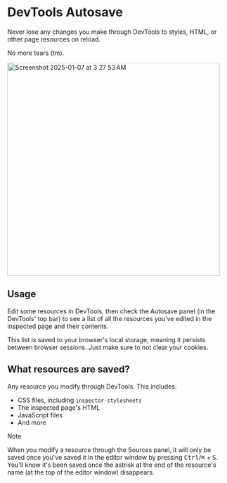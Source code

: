 # DevTools Autosave

Never lose any changes you make through DevTools to styles, HTML, or other page resources on reload.  

No more tears (tm).

<img width="484" alt="Screenshot 2025-01-07 at 3 27 53 AM" src="https://github.com/user-attachments/assets/0a3c3793-471d-436a-a6a3-46b945dd80bd" />

## Usage
Edit some resources in DevTools, then check the Autosave panel (in the DevTools' top bar) to see a list of all the resources you've edited in the inspected page and their contents.  

This list is saved to your browser's local storage, meaning it persists between browser sessions. Just make sure to not clear your cookies.

## What resources are saved?
Any resource you modify through DevTools. This includes:
- CSS files, including `inspector-stylesheets`
- The inspected page's HTML
- JavaScript files
- And more

> [!NOTE]
> When you modify a resource through the Sources panel, it will only be saved once you've saved it in the editor window by pressing <kbd>Ctrl</kbd>/<kbd>⌘</kbd> + <kbd>S</kbd>.  
> You'll know it's been saved once the astrisk at the end of the resource's name (at the top of the editor window) disappears.
